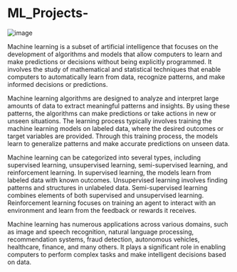 # ML_Projects-
![image](https://github.com/polpratik68/ML_Projects-/assets/132188237/37179c42-b1f3-4065-8290-8de03198b70c)


Machine learning is a subset of artificial intelligence that focuses on the development of algorithms and models that allow computers to learn and make predictions or decisions without being explicitly programmed. It involves the study of mathematical and statistical techniques that enable computers to automatically learn from data, recognize patterns, and make informed decisions or predictions.

Machine learning algorithms are designed to analyze and interpret large amounts of data to extract meaningful patterns and insights. By using these patterns, the algorithms can make predictions or take actions in new or unseen situations. The learning process typically involves training the machine learning models on labeled data, where the desired outcomes or target variables are provided. Through this training process, the models learn to generalize patterns and make accurate predictions on unseen data.

Machine learning can be categorized into several types, including supervised learning, unsupervised learning, semi-supervised learning, and reinforcement learning. In supervised learning, the models learn from labeled data with known outcomes. Unsupervised learning involves finding patterns and structures in unlabeled data. Semi-supervised learning combines elements of both supervised and unsupervised learning. Reinforcement learning focuses on training an agent to interact with an environment and learn from the feedback or rewards it receives.

Machine learning has numerous applications across various domains, such as image and speech recognition, natural language processing, recommendation systems, fraud detection, autonomous vehicles, healthcare, finance, and many others. It plays a significant role in enabling computers to perform complex tasks and make intelligent decisions based on data.
